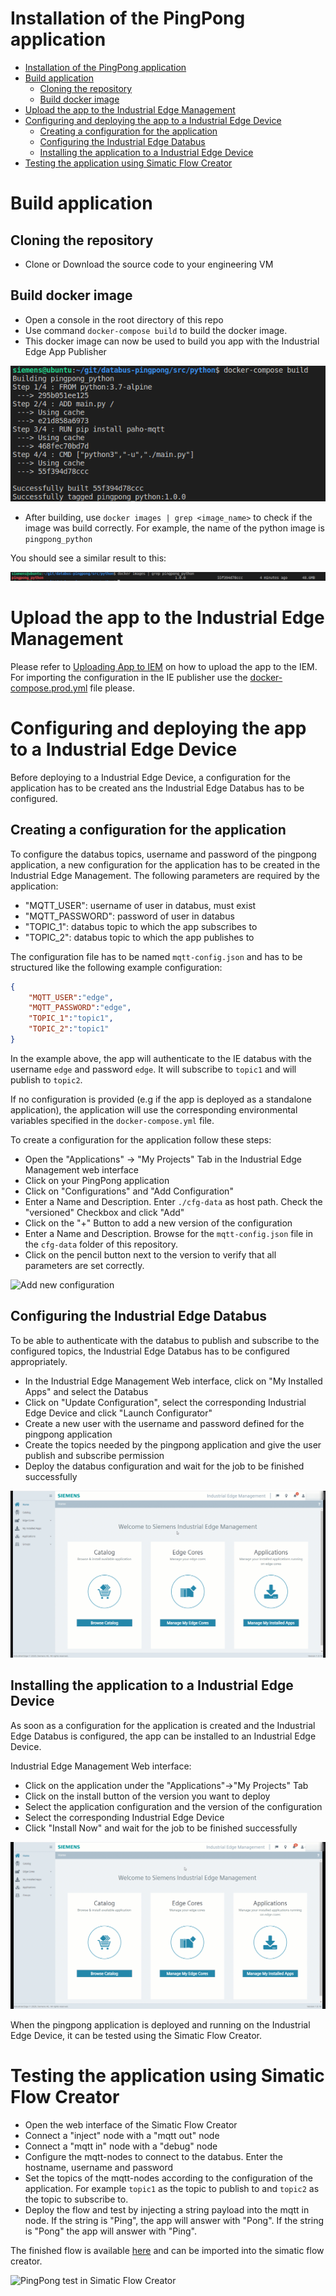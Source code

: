 
# Installation of the PingPong application

- [Installation of the PingPong application](#installation-of-the-pingpong-application)
- [Build application](#build-application)
  - [Cloning the repository](#cloning-the-repository)
  - [Build docker image](#build-docker-image)
- [Upload the app to the Industrial Edge Management](#upload-the-app-to-the-industrial-edge-management)
- [Configuring and deploying the app to a Industrial Edge Device](#configuring-and-deploying-the-app-to-a-industrial-edge-device)
  - [Creating a configuration for the application](#creating-a-configuration-for-the-application)
  - [Configuring the Industrial Edge Databus](#configuring-the-industrial-edge-databus)
  - [Installing the application to a Industrial Edge Device](#installing-the-application-to-a-industrial-edge-device)
- [Testing the application using Simatic Flow Creator](#testing-the-application-using-simatic-flow-creator)

# Build application

## Cloning the repository

- Clone or Download the source code to your engineering VM

## Build docker image

- Open a console in the root directory of this repo
- Use command `docker-compose build` to build the docker image.
- This docker image can now be used to build you app with the Industrial Edge App Publisher

![Build docker image](./graphics/docker-compose-build-python.png)

- After building, use `docker images | grep <image_name>` to check if the image was build correctly. For example, the name of the python image is `pingpong_python`

You should see a similar result to this:

![Check for docker image](./graphics/docker-images-grep.png)

# Upload the app to the Industrial Edge Management

Please refer to [Uploading App to IEM](https://github.com/industrial-edge/upload-app-to-industrial-edge-management) on how to upload the app to the IEM. For importing the configuration in the IE publisher use the [docker-compose.prod.yml](../docker-compose.prod.yml) file please.

# Configuring and deploying the app to a Industrial Edge Device

Before deploying to a Industrial Edge Device, a configuration for the application has to be created ans the Industrial Edge Databus has to be configured.

## Creating a configuration for the application

To configure the databus topics, username and password of the pingpong application, a new configuration for the application has to be created in the Industrial Edge Management. The following parameters are required by the application:

- "MQTT_USER": username of user in databus, must exist
- "MQTT_PASSWORD": password of user in databus
- "TOPIC_1": databus topic to which the app subscribes to
- "TOPIC_2": databus topic to which the app publishes to

The configuration file has to be named `mqtt-config.json` and has to be structured like the following example configuration:

```json
{
    "MQTT_USER":"edge",
    "MQTT_PASSWORD":"edge",
    "TOPIC_1":"topic1",
    "TOPIC_2":"topic1"
}
```

In the example above, the app will authenticate to the IE databus with the username `edge` and password `edge`. It will subscribe to `topic1` and will publish to `topic2`.

If no configuration is provided (e.g if the app is deployed as a standalone application), the application will use the corresponding environmental variables specified in the `docker-compose.yml` file.

To create a configuration for the application follow these steps:

- Open the "Applications" -> "My Projects" Tab in the Industrial Edge Management web interface
- Click on your PingPong application
- Click on "Configurations" and "Add Configuration"
- Enter a Name and Description. Enter `./cfg-data` as host path. Check the "versioned" Checkbox and click "Add"
- Click on the "+" Button to add a new version of the configuration
- Enter a Name and Description. Browse for the `mqtt-config.json` file in the `cfg-data` folder of this repository.
- Click on the pencil button next to the version to verify that all parameters are set correctly.

![Add new configuration](./graphics/pythonpingpong-new-configuration.gif)

## Configuring the Industrial Edge Databus

To be able to authenticate with the databus to publish and subscribe to the configured topics, the Industrial Edge Databus has to be configured appropriately.

- In the Industrial Edge Management Web interface, click on "My Installed Apps" and select the Databus
- Click on "Update Configuration", select the corresponding Industrial Edge Device and click "Launch Configurator"
- Create a new user with the username and password defined for the pingpong application
- Create the topics needed by the pingpong application and give the user publish and subscribe permission
- Deploy the databus configuration and wait for the job to be finished successfully

![IE databus configuration](./graphics/ie-databus-config.gif)

## Installing the application to a Industrial Edge Device

As soon as a configuration for the application is created and the Industrial Edge Databus is configured, the app can be installed to an Industrial Edge Device.

Industrial Edge Management Web interface:

- Click on the application under the "Applications"->"My Projects" Tab
- Click on the install button of the version you want to deploy
- Select the application configuration and the version of the configuration
- Select the corresponding Industrial Edge Device
- Click "Install Now" and wait for the job to be finished successfully

![Deploy App to IE Device](./graphics/pythonpingpong-deploy-app-to-ied.gif)

When the pingpong application is deployed and running on the Industrial Edge Device, it can be tested using the Simatic Flow Creator.

# Testing the application using Simatic Flow Creator

- Open the web interface of the Simatic Flow Creator
- Connect a "inject" node with a "mqtt out" node
- Connect a "mqtt in" node with a "debug" node
- Configure the mqtt-nodes to connect to the databus. Enter the hostname, username and password
- Set the topics of the mqtt-nodes according to the configuration of the application. For example `topic1` as the topic to publish to and `topic2` as the topic to subscribe to.
- Deploy the flow and test by injecting a string payload into the mqtt in node. If the string is "Ping", the app will answer with "Pong". If the string is "Pong" the app will answer with "Ping".

The finished flow is available [here](./src/SFC-flows/Pingpong-testing.json) and can be imported into the simatic flow creator.

![PingPong test in Simatic Flow Creator](./graphics/pingpong-flowcreator.gif)

